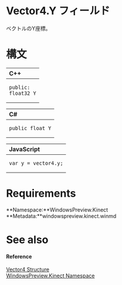 Vector4.Y フィールド  
===============  

ベクトルのY座標。
 <span id="syntaxSection"></span>

構文
======  

<table>
<colgroup>
<col width="100%" />
</colgroup>
<thead>
<tr class="header">
<th align="left">C++</th>
</tr>
</thead>
<tbody>
<tr class="odd">
<td align="left"><pre><code>public:  
float32 Y</code></pre></td>
</tr>
</tbody>
</table>

<table>
<colgroup>
<col width="100%" />
</colgroup>
<thead>
<tr class="header">
<th align="left">C#</th>
</tr>
</thead>
<tbody>
<tr class="odd">
<td align="left"><pre><code>public float Y</code></pre></td>
</tr>
</tbody>
</table>

<table>
<colgroup>
<col width="100%" />
</colgroup>
<thead>
<tr class="header">
<th align="left">JavaScript</th>
</tr>
</thead>
<tbody>
<tr class="odd">
<td align="left"><pre><code>var y = vector4.y;</code></pre></td>
</tr>
</tbody>
</table>

<span id="requirements"></span>

Requirements  
============  

**Namespace:**WindowsPreview.Kinect  
**Metadata:**windowspreview.kinect.winmd  

<span id="ID4E1"></span>

See also  
========  

<span id="ID4E3"></span>
#### Reference  

[Vector4 Structure](../../Vector4_Structure.md)  
 [WindowsPreview.Kinect Namespace](../../../Kinect.md)  



<!--Please do not edit the data in the comment block below.-->
<!--
TOCTitle : Y Field
RLTitle : Vector4.Y Field
KeywordK : Y field
KeywordK : Vector4.Y field
KeywordF : WindowsPreview.Kinect.Vector4.Y
KeywordF : Vector4.Y
KeywordF : Y
KeywordF : WindowsPreview.Kinect.Vector4.Y
KeywordA : F:WindowsPreview.Kinect.Vector4.Y
AssetID : F:WindowsPreview.Kinect.Vector4.Y
Locale : en-us
CommunityContent : 1
APIType : Managed
APILocation : windowspreview.kinect.winmd
APIName : WindowsPreview.Kinect.Vector4.Y
TargetOS : Windows
TopicType : kbSyntax
DevLang : VB
DevLang : CSharp
DevLang : JavaScript
DevLang : C++
DocSet : K4Wv2
ProjType : K4Wv2Proj
Technology : Kinect for Windows
Product : Kinect for Windows SDK v2
productversion : 20
-->
